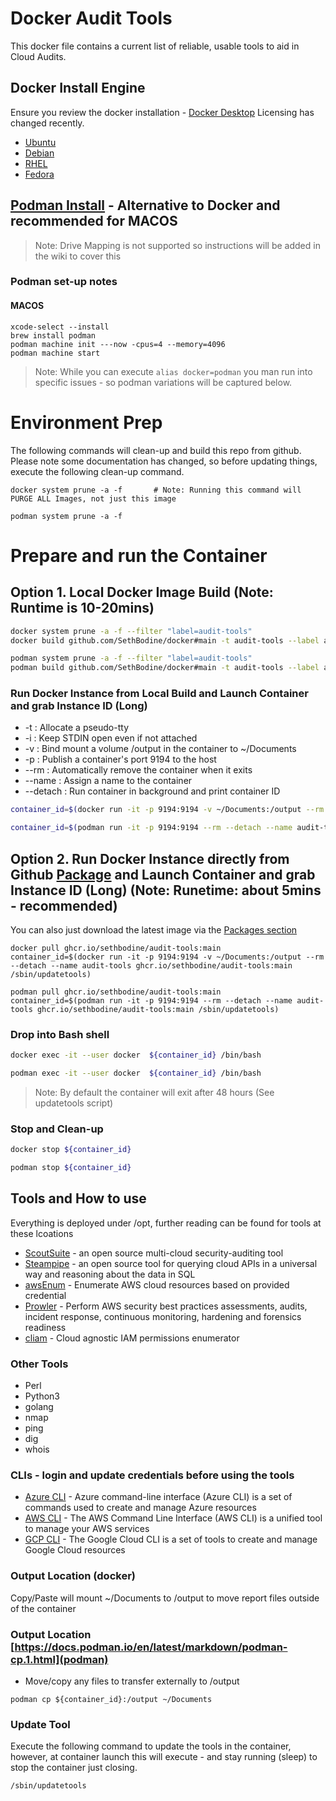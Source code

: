 # Docker Audit Tools
This docker file contains a current list of reliable, usable tools to aid in Cloud Audits.
## Docker Install Engine
Ensure you review the docker installation - [Docker Desktop](https://docs.docker.com/desktop/install/windows-install/) Licensing has changed recently.
- [Ubuntu](https://docs.docker.com/engine/install/ubuntu/#install-using-the-repository)
- [Debian](https://docs.docker.com/engine/install/debian/#install-using-the-repository)
- [RHEL](https://docs.docker.com/engine/install/rhel/#install-using-the-repository)
- [Fedora](https://docs.docker.com/engine/install/fedora/#install-using-the-repository)
## [Podman Install](https://podman.io/getting-started/installation) - Alternative to Docker and recommended for MACOS
> Note: Drive Mapping is not supported so instructions will be added in the wiki to cover this

### Podman set-up notes
#### MACOS
```
xcode-select --install
brew install podman
podman machine init ---now -cpus=4 --memory=4096 
podman machine start
```                                                                                                                                        
> Note: While you can execute `alias docker=podman` you man run into specific issues - so podman variations will be captured below.
# Environment Prep
The following commands will clean-up and build this repo from github. Please note some documentation has changed, so before updating things, execute the following clean-up command.
```
docker system prune -a -f	    # Note: Running this command will PURGE ALL Images, not just this image

podman system prune -a -f
```
# Prepare and run the Container
## Option 1. Local Docker Image Build (Note: Runtime is 10-20mins)
```bash
docker system prune -a -f --filter "label=audit-tools"
docker build github.com/SethBodine/docker#main -t audit-tools --label audit-tools

podman system prune -a -f --filter "label=audit-tools"
podman build github.com/SethBodine/docker#main -t audit-tools --label audit-tools
```
### Run Docker Instance from Local Build and Launch Container and grab Instance ID (Long)
* -t       : Allocate a pseudo-tty
* -i       : Keep STDIN open even if not attached
* -v       : Bind mount a volume /output in the container to ~/Documents
* -p       : Publish a container's port 9194 to the host
* --rm     : Automatically remove the container when it exits
* --name   : Assign a name to the container
* --detach : Run container in background and print container ID
```bash
container_id=$(docker run -it -p 9194:9194 -v ~/Documents:/output --rm --detach --name audit-tools audit-tools /sbin/updatetools)

container_id=$(podman run -it -p 9194:9194 --rm --detach --name audit-tools audit-tools /sbin/updatetools)
```
## Option 2. Run Docker Instance directly from Github [Package](https://github.com/SethBodine/docker/pkgs/container/audit-tools) and Launch Container and grab Instance ID (Long) (Note: Runetime: about 5mins - recommended)
You can also just download the latest image via the [Packages section](https://github.com/SethBodine/docker/pkgs/container/audit-tools)
```
docker pull ghcr.io/sethbodine/audit-tools:main
container_id=$(docker run -it -p 9194:9194 -v ~/Documents:/output --rm --detach --name audit-tools ghcr.io/sethbodine/audit-tools:main /sbin/updatetools)

podman pull ghcr.io/sethbodine/audit-tools:main
container_id=$(podman run -it -p 9194:9194 --rm --detach --name audit-tools ghcr.io/sethbodine/audit-tools:main /sbin/updatetools)
```
### Drop into Bash shell
```bash
docker exec -it --user docker  ${container_id} /bin/bash

podman exec -it --user docker  ${container_id} /bin/bash
```
> Note: By default the container will exit after 48 hours (See updatetools script)
### Stop and Clean-up
```bash
docker stop ${container_id}

podman stop ${container_id}
```
## Tools and How to use
Everything is deployed under /opt, further reading can be found for tools at these lcoations
* [ScoutSuite](https://github.com/nccgroup/ScoutSuite/) -  an open source multi-cloud security-auditing tool
* [Steampipe](https://steampipe.io/) - an open source tool for querying cloud APIs in a universal way and reasoning about the data in SQL
* [awsEnum](https://github.com/bassammaged/awsEnum) - Enumerate AWS cloud resources based on provided credential 
* [Prowler](https://github.com/prowler-cloud/prowler) - Perform AWS security best practices assessments, audits, incident response, continuous monitoring, hardening and forensics readiness
* [cliam](https://github.com/securisec/cliam) - Cloud agnostic IAM permissions enumerator 
### Other Tools
- Perl
- Python3
- golang
- nmap
- ping
- dig
- whois
### CLIs - login and update credentials before using the tools
* [Azure CLI](https://docs.microsoft.com/en-us/cli/azure/) - Azure command-line interface (Azure CLI) is a set of commands used to create and manage Azure resources
* [AWS CLI](https://aws.amazon.com/cli/) - The AWS Command Line Interface (AWS CLI) is a unified tool to manage your AWS services
* [GCP CLI](https://cloud.google.com/sdk/gcloud/) - The Google Cloud CLI is a set of tools to create and manage Google Cloud resources
### Output Location (docker)
Copy/Paste will mount ~/Documents to /output to move report files outside of the container
### Output Location [https://docs.podman.io/en/latest/markdown/podman-cp.1.html](podman)
* Move/copy any files to transfer externally to /output
```
podman cp ${container_id}:/output ~/Documents
```
### Update Tool
Execute the following command to update the tools in the container, however, at container launch this will execute - and stay running (sleep) to stop the container just closing.
```bash
/sbin/updatetools
```

